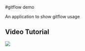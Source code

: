 #gitflow demo

An application to show gitflow usage

## Video Tutorial

[![](https://imgur.com/a/JEO3e2Z)](https://vimeo.com/user90464776/review/294393290/91c032b256)
